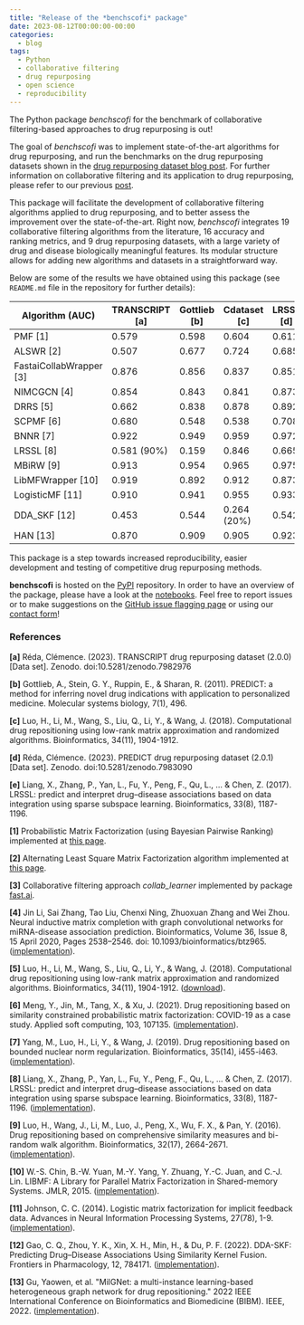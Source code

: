 ```yaml
---
title: "Release of the *benchscofi* package"
date: 2023-08-12T00:00:00-00:00
categories:
  - blog
tags:
  - Python
  - collaborative filtering
  - drug repurposing
  - open science
  - reproducibility
---
```


The Python package *benchscofi* for the benchmark of collaborative filtering-based approaches to drug repurposing is out!

The goal of *benchscofi* was to implement state-of-the-art algorithms for drug repurposing, and run the benchmarks on the drug repurposing datasets shown in the [drug repurposing dataset blog post](https://recess-eu-project.github.io/blog/publication-of-new-drug-repurposing-datasets/). For further information on collaborative filtering and its application to drug repurposing, please refer to our previous [post](https://recess-eu-project.github.io/blog/release-of-the-stanscofi-package/). 

This package will facilitate the development of collaborative filtering algorithms applied to drug repurposing, and to better assess the improvement over the state-of-the-art. Right now, *benchscofi* integrates 19 collaborative filtering algorithms from the literature, 16 accuracy and ranking metrics, and 9 drug repurposing datasets, with a large variety of drug and disease biologically meaningful features. Its modular structure allows for adding new algorithms and datasets in a straightforward way.

Below are some of the results we have obtained using this package (see ``README.md`` file in the repository for further details):

  Algorithm  (AUC)         | TRANSCRIPT    [a] | Gottlieb [b]  | Cdataset [c] | LRSSL [d]  | 
-------------------------- | ----------------- | ------------- | ------------ | ---------- |
PMF [1]                    |  0.579            |  0.598        |  0.604       |  0.611     |
ALSWR [2]                  |  0.507            |  0.677        |  0.724       |  0.685     |
FastaiCollabWrapper [3]    |  0.876            |  0.856        |  0.837       |  0.851     |
NIMCGCN [4]                |  0.854            |  0.843        |  0.841       |  0.873     |
DRRS [5]                   |  0.662            |  0.838        |  0.878       |  0.892     |
SCPMF [6]                  |  0.680            |  0.548        |  0.538       |  0.708     |
BNNR [7]                   |  0.922            |  0.949        |  0.959       |  0.972     |
LRSSL [8]                  |  0.581 (90%)      |  0.159        |  0.846       |  0.665     |
MBiRW [9]                  |  0.913            |  0.954        |  0.965       |  0.975     |
LibMFWrapper [10]          |  0.919            |  0.892        |  0.912       |  0.873     |
LogisticMF [11]            |  0.910            |  0.941        |  0.955       |  0.933     |
DDA_SKF [12]               |  0.453            |  0.544        |  0.264 (20%) |  0.542     |
HAN [13]                   |  0.870            |  0.909        |  0.905       |  0.923     | 

This package is a step towards increased reproducibility, easier development and testing of competitive drug repurposing methods.

**benchscofi** is hosted on the [PyPI](https://pypi.org/project/benchscofi/) repository. In order to have an overview of the package, please have a look at the [notebooks](https://github.com/RECeSS-EU-Project/benchscofi/blob/master/docs/). Feel free to report issues or to make suggestions on the [GitHub issue flagging page](https://github.com/RECeSS-EU-Project/benchscofi/issues) or using our [contact form](https://recess-eu-project.github.io/contact/)!

### References

**[a]** Réda, Clémence. (2023). TRANSCRIPT drug repurposing dataset (2.0.0) [Data set]. Zenodo. doi:10.5281/zenodo.7982976

**[b]** Gottlieb, A., Stein, G. Y., Ruppin, E., & Sharan, R. (2011). PREDICT: a method for inferring novel drug indications with application to personalized medicine. Molecular systems biology, 7(1), 496.

**[c]** Luo, H., Li, M., Wang, S., Liu, Q., Li, Y., & Wang, J. (2018). Computational drug repositioning using low-rank matrix approximation and randomized algorithms. Bioinformatics, 34(11), 1904-1912.

**[d]** Réda, Clémence. (2023). PREDICT drug repurposing dataset (2.0.1) [Data set]. Zenodo. doi:10.5281/zenodo.7983090

**[e]** Liang, X., Zhang, P., Yan, L., Fu, Y., Peng, F., Qu, L., … & Chen, Z. (2017). LRSSL: predict and interpret drug–disease associations based on data integration using sparse subspace learning. Bioinformatics, 33(8), 1187-1196.

**[1]** Probabilistic Matrix Factorization (using Bayesian Pairwise Ranking) implemented at [this page](https://ethen8181.github.io/machine-learning/recsys/4_bpr.html). 

**[2]** Alternating Least Square Matrix Factorization algorithm implemented at [this page](https://ethen8181.github.io/machine-learning/recsys/2_implicit.html#Implementation). 

**[3]** Collaborative filtering approach *collab_learner* implemented by package [fast.ai](https://docs.fast.ai/collab.html). 

**[4]** Jin Li, Sai Zhang, Tao Liu, Chenxi Ning, Zhuoxuan Zhang and Wei Zhou. Neural inductive matrix completion with graph convolutional networks for miRNA-disease association prediction. Bioinformatics, Volume 36, Issue 8, 15 April 2020, Pages 2538–2546. doi: 10.1093/bioinformatics/btz965. ([implementation](https://github.com/ljatynu/NIMCGCN)).

**[5]** Luo, H., Li, M., Wang, S., Liu, Q., Li, Y., & Wang, J. (2018). Computational drug repositioning using low-rank matrix approximation and randomized algorithms. Bioinformatics, 34(11), 1904-1912. ([download](http://bioinformatics.csu.edu.cn/resources/softs/DrugRepositioning/DRRS/index.html)). 

**[6]** Meng, Y., Jin, M., Tang, X., & Xu, J. (2021). Drug repositioning based on similarity constrained probabilistic matrix factorization: COVID-19 as a case study. Applied soft computing, 103, 107135. ([implementation](https://github.com/luckymengmeng/SCPMF)). 

**[7]** Yang, M., Luo, H., Li, Y., & Wang, J. (2019). Drug repositioning based on bounded nuclear norm regularization. Bioinformatics, 35(14), i455-i463. ([implementation](https://github.com/BioinformaticsCSU/BNNR)). 

**[8]** Liang, X., Zhang, P., Yan, L., Fu, Y., Peng, F., Qu, L., ... & Chen, Z. (2017). LRSSL: predict and interpret drug–disease associations based on data integration using sparse subspace learning. Bioinformatics, 33(8), 1187-1196. ([implementation](https://github.com/LiangXujun/LRSSL)). 

**[9]** Luo, H., Wang, J., Li, M., Luo, J., Peng, X., Wu, F. X., & Pan, Y. (2016). Drug repositioning based on comprehensive similarity measures and bi-random walk algorithm. Bioinformatics, 32(17), 2664-2671. ([implementation](https://github.com/bioinfomaticsCSU/MBiRW)).

**[10]** W.-S. Chin, B.-W. Yuan, M.-Y. Yang, Y. Zhuang, Y.-C. Juan, and C.-J. Lin. LIBMF: A Library for Parallel Matrix Factorization in Shared-memory Systems. JMLR, 2015. ([implementation](https://github.com/cjlin1/libmf)). 

**[11]** Johnson, C. C. (2014). Logistic matrix factorization for implicit feedback data. Advances in Neural Information Processing Systems, 27(78), 1-9. ([implementation](https://github.com/MrChrisJohnson/logistic-mf)).

**[12]** Gao, C. Q., Zhou, Y. K., Xin, X. H., Min, H., & Du, P. F. (2022). DDA-SKF: Predicting Drug–Disease Associations Using Similarity Kernel Fusion. Frontiers in Pharmacology, 12, 784171. ([implementation](https://github.com/GCQ2119216031/DDA-SKF)).

**[13]** Gu, Yaowen, et al. "MilGNet: a multi-instance learning-based heterogeneous graph network for drug repositioning." 2022 IEEE International Conference on Bioinformatics and Biomedicine (BIBM). IEEE, 2022. ([implementation](https://github.com/gu-yaowen/MilGNet)). 